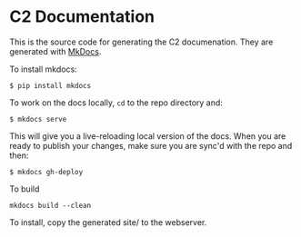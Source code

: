 # C2 Documentation

This is the source code for generating the C2 documenation.
They are generated with [MkDocs](http://www.mkdocs.org).

To install mkdocs:

```
$ pip install mkdocs
```

To work on the docs locally, `cd` to the repo directory and:

```
$ mkdocs serve
```

This will give you a live-reloading local version of the docs. When you are ready to publish your changes,
make sure you are sync'd with the repo and then:

```
$ mkdocs gh-deploy
```

To build
```
mkdocs build --clean
````

To install, copy the generated site/ to the webserver.
